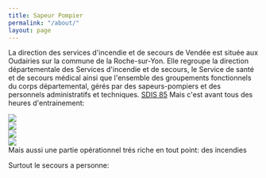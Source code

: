 ```yaml
---
title: Sapeur Pompier
permalink: "/about/"
layout: page
---
```


La direction des services d'incendie et de secours de Vendée est située aux Oudairies sur la commune de la Roche-sur-Yon. Elle regroupe la direction départementale des Services d'incendie et de secours, le Service de santé et de secours médical ainsi que l'ensemble des groupements fonctionnels du corps départemental, gérés par des sapeurs-pompiers et des personnels administratifs et techniques.
[SDIS 85](http://www.sdis85.com/notre-organisation/organisation-fonctionnelle/)
Mais c'est avant tous des heures d'entrainement:
<section class="img">
  <div class="col-md-3">
    <img class="img-about" src="../img/IMG_20160709_000833.png" >
  </div>
  <div class="col-md-3">
    <img class="img-about" src="../img/IMG_20160709_000833.png" >
  </div>
  <div class="col-md-3">
    <img class="img-about" src="../img/IMG_20160709_000833.png" >
  </div>
  <div class="col-md-3">
    <img class="img-about" src="../img/IMG_20160709_000833.png" >
  </div>
</section>
Mais aussi une partie opérationnel trés riche en tout point:
des incendies


Surtout le secours a personne:
